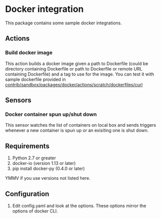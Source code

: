 # Docker integration
This package contains some sample docker integrations.

## Actions
### Build docker image
This action builds a docker image given a path to Dockerfile (could be directory containing Dockerfile or path to Dockerfile or remote URL containing
Dockerfile) and a tag to use for the image. You can test it with sample dockerfile provided in [contrib/sandbox/packages/docker/actions/scratch/dockerfiles/curl](../../../../contrib/sandbox/packages/docker/actions/scratch/dockerfiles/curl)

## Sensors
### Docker container spun up/shut down
This sensor watches the list of containers on local box and sends triggers
whenever a new container is spun up or an exisiting one is shut down.

## Requirements
1. Python 2.7 or greater
2. docker-io (version 1.13 or later)
3. pip install docker-py (0.4.0 or later)

YMMV if you use versions not listed here.

## Configuration
1. Edit config.yaml and look at the options. These options mirror the options of docker CLI. 
